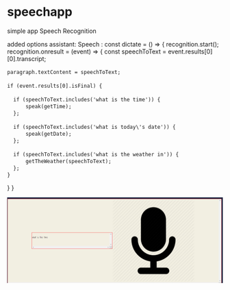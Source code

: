 # speechapp
simple app Speech Recognition 

added options assistant:
  Speech :
  const dictate = () => {
  recognition.start();
  recognition.onresult = (event) => {
    const speechToText = event.results[0][0].transcript;
    
    paragraph.textContent = speechToText;

    if (event.results[0].isFinal) {

      if (speechToText.includes('what is the time')) {
          speak(getTime);
      };
      
      if (speechToText.includes('what is today\'s date')) {
          speak(getDate);
      };
      
      if (speechToText.includes('what is the weather in')) {
          getTheWeather(speechToText);
      };
    }
  }
}

![](Capture.PNG)
